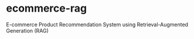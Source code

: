 # ecommerce-rag
E-commerce Product Recommendation System using Retrieval-Augmented Generation (RAG)
